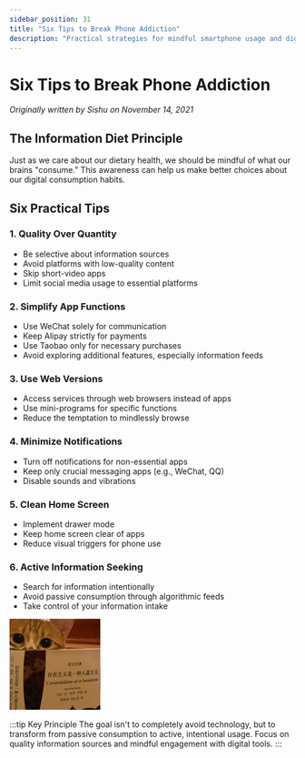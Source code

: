 ```yaml
---
sidebar_position: 31
title: "Six Tips to Break Phone Addiction"
description: "Practical strategies for mindful smartphone usage and digital information consumption"
---
```


# Six Tips to Break Phone Addiction

*Originally written by Sishu on November 14, 2021*

## The Information Diet Principle

Just as we care about our dietary health, we should be mindful of what our brains "consume." This awareness can help us make better choices about our digital consumption habits.

## Six Practical Tips

### 1. Quality Over Quantity
- Be selective about information sources
- Avoid platforms with low-quality content
- Skip short-video apps
- Limit social media usage to essential platforms

### 2. Simplify App Functions
- Use WeChat solely for communication
- Keep Alipay strictly for payments
- Use Taobao only for necessary purchases
- Avoid exploring additional features, especially information feeds

### 3. Use Web Versions
- Access services through web browsers instead of apps
- Use mini-programs for specific functions
- Reduce the temptation to mindlessly browse

### 4. Minimize Notifications
- Turn off notifications for non-essential apps
- Keep only crucial messaging apps (e.g., WeChat, QQ)
- Disable sounds and vibrations

### 5. Clean Home Screen
- Implement drawer mode
- Keep home screen clear of apps
- Reduce visual triggers for phone use

### 6. Active Information Seeking
- Search for information intentionally
- Avoid passive consumption through algorithmic feeds
- Take control of your information intake

![Phone Usage Mindfulness](./img/phone-addiction-tips/image_1.jpg)

:::tip Key Principle
The goal isn't to completely avoid technology, but to transform from passive consumption to active, intentional usage. Focus on quality information sources and mindful engagement with digital tools.
:::
